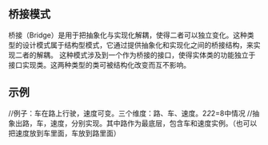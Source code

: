 ## 桥接模式 ##
桥接（Bridge）是用于把抽象化与实现化解耦，使得二者可以独立变化。这种类型的设计模式属于结构型模式，它通过提供抽象化和实现化之间的桥接结构，来实现二者的解耦。
这种模式涉及到一个作为桥接的接口，使得实体类的功能独立于接口实现类。这两种类型的类可被结构化改变而互不影响。

## 示例 ##
//例子：车在路上行驶，速度可变。三个维度：路、车、速度。2*2*2=8中情况
//抽象出路，车，速度，分别实现。其中路作为最底层，包含车和速度实例。（也可以把速度放到车里面，车放到路里面）